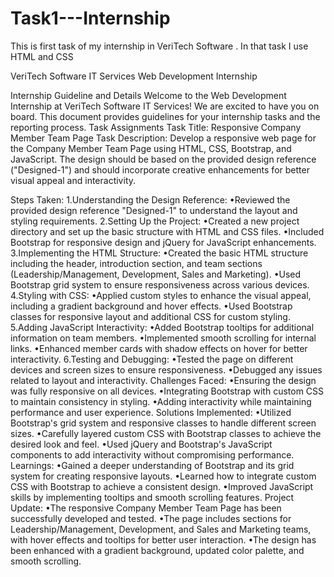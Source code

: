 # Task1---Internship
This is first task of my internship in VeriTech Software . In that task I use HTML and CSS 

VeriTech Software IT Services
Web Development Internship

Internship Guideline and Details
Welcome to the Web Development Internship at VeriTech Software IT Services! We are excited to have you on board. This document provides guidelines for your internship tasks and the reporting process.
Task Assignments
Task Title: Responsive Company Member Team Page
Task Description: 
Develop a responsive web page for the Company Member Team Page using HTML, CSS, Bootstrap, and JavaScript. The design should be based on the provided design reference ("Designed-1") and should incorporate creative enhancements for better visual appeal and interactivity.

Steps Taken:
1.Understanding the Design Reference:
•Reviewed the provided design reference "Designed-1" to understand the layout and styling requirements.
2.Setting Up the Project:
•Created a new project directory and set up the basic structure with HTML and CSS files.
•Included Bootstrap for responsive design and jQuery for JavaScript enhancements.
3.Implementing the HTML Structure:
•Created the basic HTML structure including the header, introduction section, and team sections (Leadership/Management, Development, Sales and Marketing).
•Used Bootstrap grid system to ensure responsiveness across various devices.
4.Styling with CSS:
•Applied custom styles to enhance the visual appeal, including a gradient background and hover effects.
•Used Bootstrap classes for responsive layout and additional CSS for custom styling.
5.Adding JavaScript Interactivity:
•Added Bootstrap tooltips for additional information on team members.
•Implemented smooth scrolling for internal links.
•Enhanced member cards with shadow effects on hover for better interactivity.
6.Testing and Debugging:
•Tested the page on different devices and screen sizes to ensure responsiveness.
•Debugged any issues related to layout and interactivity.
Challenges Faced:
•Ensuring the design was fully responsive on all devices.
•Integrating Bootstrap with custom CSS to maintain consistency in styling.
•Adding interactivity while maintaining performance and user experience.
Solutions Implemented:
•Utilized Bootstrap's grid system and responsive classes to handle different screen sizes.
•Carefully layered custom CSS with Bootstrap classes to achieve the desired look and feel.
•Used jQuery and Bootstrap's JavaScript components to add interactivity without compromising performance.
Learnings:
•Gained a deeper understanding of Bootstrap and its grid system for creating responsive layouts.
•Learned how to integrate custom CSS with Bootstrap to achieve a consistent design.
•Improved JavaScript skills by implementing tooltips and smooth scrolling features.
Project Update:
•The responsive Company Member Team Page has been successfully developed and tested.
•The page includes sections for Leadership/Management, Development, and Sales and Marketing teams, with hover effects and tooltips for better user interaction.
•The design has been enhanced with a gradient background, updated color palette, and smooth scrolling.

